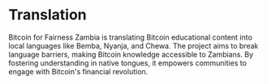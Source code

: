 # Translation
Bitcoin for Fairness Zambia is translating Bitcoin educational content into local languages like Bemba, Nyanja, and Chewa. The project aims to break language barriers, making Bitcoin knowledge accessible to Zambians. By fostering understanding in native tongues, it empowers communities to engage with Bitcoin's financial revolution.
